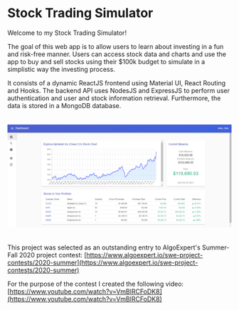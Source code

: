 # Stock Trading Simulator

Welcome to my Stock Trading Simulator! 

The goal of this web app is to allow users to learn about investing in a fun and risk-free manner. Users can access stock data and charts and use the app to buy and sell stocks using their $100k budget to simulate in a simplistic way the investing process.


It consists of a dynamic ReactJS frontend using Material UI, React Routing and Hooks. The backend API uses NodesJS and ExpressJS to perform user authentication and user and stock information retrieval. Furthermore, the data is stored in a MongoDB database.
\
\
\
![dashboard.png](dashboard.png)
\
\
\
This project was selected as an outstanding entry to AlgoExpert's Summer-Fall 2020 project contest: [https://www.algoexpert.io/swe-project-contests/2020-summer](https://www.algoexpert.io/swe-project-contests/2020-summer)

For the purpose of the contest I created the following video: [https://www.youtube.com/watch?v=VmBlRCFoDK8](https://www.youtube.com/watch?v=VmBlRCFoDK8)
